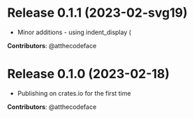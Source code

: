 # Release 0.1.1 (2023-02-svg19)

- Minor additions - using indent_display (

**Contributors**: @atthecodeface

# Release 0.1.0 (2023-02-18)

- Publishing on crates.io for the first time

**Contributors**: @atthecodeface

